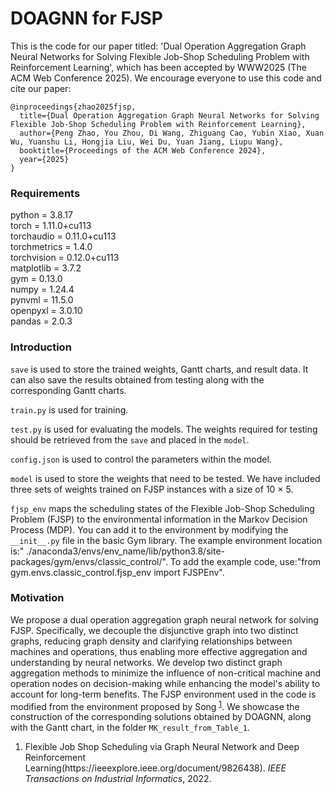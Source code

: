 # DOAGNN for FJSP

This is the code for our paper titled: 'Dual Operation Aggregation Graph Neural Networks for Solving Flexible Job-Shop Scheduling Problem with Reinforcement Learning', which has been accepted by WWW2025 (The ACM Web Conference 2025). We encourage everyone to use this code and cite our paper:

```
@inproceedings{zhao2025fjsp,
  title={Dual Operation Aggregation Graph Neural Networks for Solving Flexible Job-Shop Scheduling Problem with Reinforcement Learning},
  author={Peng Zhao, You Zhou, Di Wang, Zhiguang Cao, Yubin Xiao, Xuan Wu, Yuanshu Li, Hongjia Liu, Wei Du, Yuan Jiang, Liupu Wang},
  booktitle={Proceedings of the ACM Web Conference 2024},
  year={2025}
}
```

### Requirements
python $=$ 3.8.17<br>
torch $=$ 1.11.0+cu113<br>
torchaudio $=$ 0.11.0+cu113<br>
torchmetrics $=$ 1.4.0<br>
torchvision $=$ 0.12.0+cu113<br>
matplotlib $=$ 3.7.2<br>
gym $=$ 0.13.0<br>
numpy $=$ 1.24.4<br>
pynvml $=$ 11.5.0<br>
openpyxl $=$ 3.0.10<br>
pandas $=$ 2.0.3<br>

### Introduction
`save`  is used to store the trained weights, Gantt charts, and result data. It can also save the results obtained from testing along with the corresponding Gantt charts.

`train.py` is used for training.

`test.py` is used for evaluating the models. The weights required for testing should be retrieved from the `save` and placed in the `model`.

`config.json` is used to control the parameters within the model.

`model` is used to store the weights that need to be tested. We have included three sets of weights trained on FJSP instances with a size of 10 $\times$ 5.

`fjsp_env` maps the scheduling states of the Flexible Job-Shop Scheduling Problem (FJSP) to the environmental information in the Markov Decision Process (MDP). You can add it to the environment by modifying the `__init__.py` file in the basic Gym library. The example environment location is:" ./anaconda3/envs/env_name/lib/python3.8/site-packages/gym/envs/classic_control/". To add the example code, use:"from gym.envs.classic_control.fjsp_env import FJSPEnv".

### Motivation
We propose a dual operation aggregation graph neural network for solving FJSP. Specifically, we decouple the disjunctive graph into two distinct graphs, reducing graph density and clarifying relationships between machines and operations, thus enabling more effective aggregation and understanding by neural networks. We develop two distinct graph aggregation methods to minimize the influence of non-critical machine and operation nodes on decision-making while enhancing the model's ability to account for long-term benefits. The FJSP environment used in the code is modified from the environment proposed by Song <sup><a href="#ref1">1</a></sup>. We showcase the construction of the corresponding solutions obtained by DOAGNN, along with the Gantt chart, in the folder `MK_result_from_Table_1`.

1. <p name = "ref1"> Flexible Job Shop Scheduling via Graph Neural Network and Deep Reinforcement Learning(https://ieeexplore.ieee.org/document/9826438). <em>IEEE Transactions on Industrial Informatics</em>, 2022.</p>
